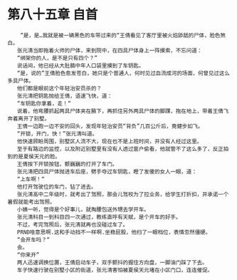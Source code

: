 # 第八十五章 自首
        “是，是…我就是被一辆黑色的车带过来的“王倩看见了客厅里被火焰舔舐的尸体，脸色煞白。
       张元清当即拖着火师的尸体，来到院中，在四具尸体身上一阵摸索，不忘问道：
       “绑架你的人，是不是只有四个？”
       说话间，他已经从大肚腩中年人口袋里摸到了车钥匙。
       “是，说的”王倩脸色愈发苍白，她只是个普通人，何时见过血流成河的场面，何曾见过这么多具尸体。
       他们都是眼前这个年轻治安员杀的？
       张元清把钥匙抛给王倩，语速飞快，道：
       “车钥匙你拿着，走！“
       说着，他弯腰抓起两具尸体夹在腋下，再抓住另外两具尸体的脚踝，拖在地上，带着王倩飞奔着离开了别墅。
       王倩一边跑一边不安的回头，发现年轻治安员“背负”几百公斤后，竟健步如飞。
       “开锁，开门，快！”张元清叫道。
       他快速顾盼周围，别墅区人流不大，现在也不是上班时间，并没有人经过这里。
       至于有路边的监控，以及附近别墅里有没有人透过窗户偷看，他就管不了这么多了，反正拍到的是夏侯天元的脸。
       王倩按下开锁按钮，颤巍巍的打开了车门。
       张元清把四具尸体抛进车后座，劈手夺过车钥匙，瞪了发傻的女人一眼，道：
       “上车啊！“
       他打开驾驶位的车门，钻了进去。
       张元清高中二年级时，就考出了驾照，那会儿驾校为了拉业务，给学生打折扣，并承诺一个暑假就能考出驾照。
       小姨一听，觉得是个好事儿，就掏腰包送外甥去学开车。
       张元清科目一到科目四一次通过，教练直呼有天赋，是个开车的好手。
       不过，考完驾照后，张元清就再也没碰过车了。
       PRND啥意思啊.这和手动挡不一样啊.坐稳屁股，他扫了一眼档位，表情忽然僵硬。
       “会开车吗？“
       会。
       “你来开”
       两人迅速调换位置，王倩启动车子，双手颤抖的握住方向盘，一脚油门踩了下去。
       车子快速行驶在别墅小区的街道，张元清害怕被夏侯天元堵在小区门口，连连催促。